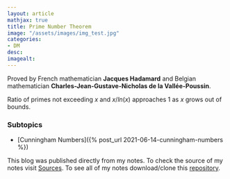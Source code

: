 ```yaml
---
layout: article
mathjax: true
title: Prime Number Theorem
image: "/assets/images/img_test.jpg"
categories:
- DM
desc:   
imagealt: 
---
```


Proved by French mathematician <b>Jacques Hadamard</b> and Belgian mathematician <b>Charles-Jean-Gustave-Nicholas de la Vallée-Poussin</b>.

Ratio of primes not exceeding $x$ and $x / ln(x)$ approaches 1 as $x$ grows out of bounds.


































































































































































































































































































































































### Subtopics
- [Cunningham Numbers]({% post_url 2021-06-14-cunningham-numbers %})

This blog was published directly from my notes.
To check the source of my notes visit [Sources](sources.html).
To see all of my notes download/clone this [repository](https://github.com/bovem/CS).